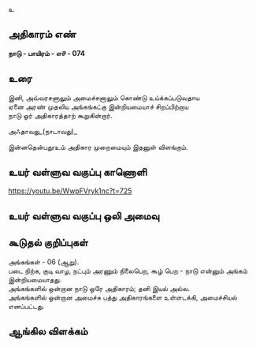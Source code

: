 உ


## அதிகாரம் எண்

**நாடு - பாயிரம் - எ௪ - 074**  

## உரை

இனி, 
அவ்வரசனாலும் அமைச்சனாலும் 
கொண்டு உய்க்கப்படுவதாய  
ஏனை அரண் முதலிய அங்கங்கட்கு இன்றியமையாச் சிறப்பிற்றாய  
நாடு ஓர் அதிகாரத்தாற் கூறுகின்றார்.  

அஃதாவது_(நாடாவது)_  

இன்னதென்பதூஉம் அதிகார முறைமையும் இதனுள் விளங்கும்.

## உயர் வள்ளுவ வகுப்பு காணொளி

https://youtu.be/WwpFVryk1nc?t=725 

## உயர் வள்ளுவ வகுப்பு ஒலி அமைவு 


## கூடுதல் குறிப்புகள்
அங்கங்கள் - 06 (ஆறு).  
படை நிற்க, குடி வாழ, நட்பும் அரணும் நிலைபெற, கூழ் பெற - நாடு என்னும் அங்கம் இன்றியமையாதது.  
அங்கங்களில் ஒன்றான நாடு ஒரே அதிகாரம்; தனி இயல் அல்ல.  
அங்கங்களில் ஒன்றான அமைச்சு பத்து அதிகாரங்களை உள்ளடக்கி, அமைச்சியல் எனப்பட்டது.  

## ஆங்கில விளக்கம்

